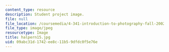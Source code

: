 ```yaml
---
content_type: resource
description: Student project image.
file: null
file_location: /coursemedia/4-341-introduction-to-photography-fall-2002/09abc31d1742ee8c11b59dfdc0f5e76e_halpern15.jpg
file_type: image/jpeg
resourcetype: Image
title: halpern15.jpg
uid: 09abc31d-1742-ee8c-11b5-9dfdc0f5e76e
---
```

